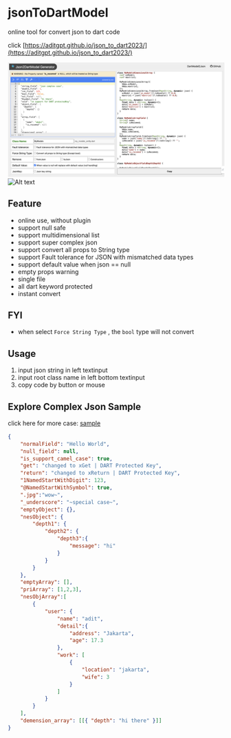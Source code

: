 # jsonToDartModel

online tool for convert json to dart code

click [https://aditgpt.github.io/json_to_dart2023/](https://aditgpt.github.io/json_to_dart2023/)

![reademe](img/readme.png)
![Alt text](image.png)
## Feature
- online use, without plugin
- support null safe
- support multidimensional list
- support super complex json
- support convert all props to String type
- support Fault tolerance for JSON with mismatched data types
- support default value when json == null
- empty props warning
- single file
- all dart keyword protected
- instant convert

## FYI
- when select `Force String Type` , the `bool` type will not convert

## Usage
1. input json string in left textinput
2. input root class name in left bottom textinput
3. copy code by button or mouse

## Explore Complex Json Sample
click here for more case: [sample](https://github.com/aditgpt/json_to_dart2023/tree/gh-pages/sample)
```json
{
    "normalField": "Hello World",
    "null_field": null,
    "is_support_camel_case": true,
    "get": "changed to xGet | DART Protected Key",
    "return": "changed to xReturn | DART Protected Key",
    "1NamedStartWithDigit": 123,
    "@NamedStartWithSymbol": true,
    ".jpg":"wow~",
    "_underscore": "~special case~",
    "emptyObject": {},
    "nesObject": {
        "depth1": {
            "depth2": {
                "depth3":{
                    "message": "hi"
                }
            }
        }
    },
    "emptyArray": [],
    "priArray": [1,2,3],
    "nesObjArray":[
        {
            "user": {
                "name": "adit",
                "detail":{
                    "address": "Jakarta",
                    "age": 17.3
                },
                "work": [
                    {
                        "location": "jakarta",
                        "wife": 3
                    }    
                ]
            }
        }    
    ],
    "demension_array": [[{ "depth": "hi there" }]]
}
```


